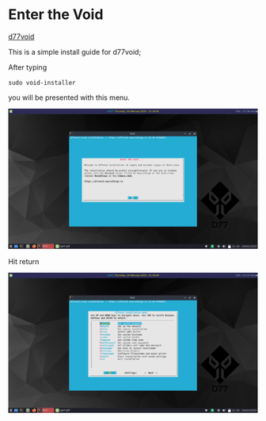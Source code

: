 # Enter the Void

<!-- Begin SF Tag -->
<div class="sf-root" data-id="3836457" data-badge="oss-rising-star-white" data-metadata="achievement=oss-rising-star" style="width:125px">
    <a href="https://sourceforge.net/projects/d77void/" target="_blank">d77void</a>
</div>
<script>(function () {var sc=document.createElement('script');sc.async=true;sc.src='https://b.sf-syn.com/badge_js?sf_id=3836457';var p=document.getElementsByTagName('script')[0];p.parentNode.insertBefore(sc, p);})();
</script>
<!-- End SF Tag -->

This is a simple install guide for d77void;

After typing 
```
sudo void-installer
```

you will be presented with this menu.

![01](./01.png)

Hit return

![02](./02.png)
